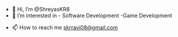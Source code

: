 - 👋 Hi, I’m @ShreyasKR8
- 👀 I’m interested in - Software Development
                         -Game Development
<!---💞️ I’m looking to collaborate on ...--->
- 📫 How to reach me skrravi08@gmail.com

<!---
ShreyasKR8/ShreyasKR8 is a ✨ special ✨ repository because its `README.md` (this file) appears on your GitHub profile.
You can click the Preview link to take a look at your changes.
--->
